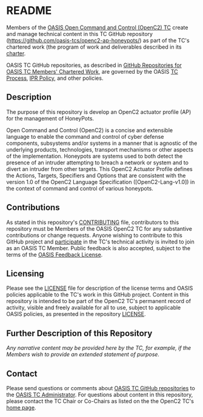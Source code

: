 # README

Members of the [OASIS Open Command and Control (OpenC2) TC](https://www.oasis-open.org/committees/openc2/) create and manage technical content in this TC GitHub repository (https://github.com/oasis-tcs/openc2-ap-honeypots/) as part of the TC's chartered work (the program of work and deliverables described in its [charter](https://www.oasis-open.org/committees/openc2/charter.php).

OASIS TC GitHub repositories, as described in [GitHub Repositories for OASIS TC Members' Chartered Work](https://www.oasis-open.org/resources/tcadmin/github-repositories-for-oasis-tc-members-chartered-work), are governed by the OASIS [TC Process](https://www.oasis-open.org/policies-guidelines/tc-process), [IPR Policy](https://www.oasis-open.org/policies-guidelines/ipr), and other policies.

## Description

The purpose of this repository is develop an OpenC2 actuator profile (AP) for the management of HoneyPots. 

Open Command and Control (OpenC2) is a concise and extensible language to enable the command and control of cyber defense components, subsystems and/or systems in a manner that is agnostic of the underlying products, technologies, transport mechanisms or other aspects of the implementation. Honeypots are systems used to both detect the presence of an intruder attempting to breach a network or system and to divert an intruder from other targets. This OpenC2 Actuator Profile defines the Actions, Targets, Specifiers and Options that are consistent with the version 1.0 of the OpenC2 Language Specification ([OpenC2-Lang-v1.0]) in the context of command and control of various honeypots.

## Contributions

As stated in this repository's [CONTRIBUTING](https://github.com/oasis-tcs/openc2-ap-honeypots/blob/master/CONTRIBUTING.md) file, contributors to this repository must be Members of the OASIS OpenC2 TC for any substantive contributions or change requests.  Anyone wishing to contribute to this GitHub project and [participate](https://www.oasis-open.org/join/participation-instructions) in the TC's technical activity is invited to join as an OASIS TC Member. Public feedback is also accepted, subject to the terms of the [OASIS Feedback License](https://www.oasis-open.org/policies-guidelines/ipr#appendixa). 

## Licensing

Please see the [LICENSE](https://github.com/oasis-tcs/openc2-ap-honeypots/blob/master/LICENSE.md) file for description of the license terms and OASIS policies applicable to the TC's work in this GitHub project. Content in this repository is intended to be part of the OpenC2 TC's permanent record of activity, visible and freely available for all to use, subject to applicable OASIS policies, as presented in the repository [LICENSE](https://github.com/oasis-tcs/openc2-ap-honeypots/blob/master/LICENSE.md). 

## Further Description of this Repository

*Any narrative content may be provided here by the TC, for example, if the Members wish to provide an extended statement of purpose.*

## Contact

Please send questions or comments about [OASIS TC GitHub repositories](https://www.oasis-open.org/resources/tcadmin/github-repositories-for-oasis-tc-members-chartered-work) to the [OASIS TC Administrator](mailto:tc-admin@oasis-open.org). For questions about content in this repository, please contact the TC Chair or Co-Chairs as listed on the the OpenC2 TC's [home page](https://www.oasis-open.org/committees/openc2/).

